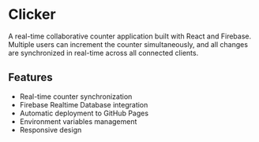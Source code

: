 # Clicker

A real-time collaborative counter application built with React and Firebase. Multiple users can increment the counter simultaneously, and all changes are synchronized in real-time across all connected clients.

## Features

- Real-time counter synchronization
- Firebase Realtime Database integration
- Automatic deployment to GitHub Pages
- Environment variables management
- Responsive design
